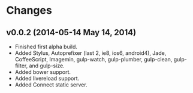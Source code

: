 # Changes

## v0.0.2 (2014-05-14 May 14, 2014)

* Finished first alpha build.
* Added Stylus, Autoprefixer (last 2, ie8, ios6, android4), Jade, CoffeeScript, Imagemin, gulp-watch, gulp-plumber, gulp-clean, gulp-filter, and gulp-size.
* Added bower support.
* Added livereload support.
* Added Connect static server.
